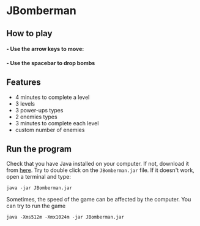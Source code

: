 # JBomberman

## How to play
#### - Use the arrow keys to move:

#### - Use the spacebar to drop bombs

## Features

- 4 minutes to complete a level
- 3 levels
- 3 power-ups types
- 2 enemies types
- 3 minutes to complete each level
- custom number of enemies

## Run the program
Check that you have Java installed on your computer. If not, download it from [here](https://www.java.com/en/download/).
Try to double click on the `JBomberman.jar` file. If it doesn't work, open a terminal and type:

`java -jar JBomberman.jar`

Sometimes, the speed of the game can be affected by the computer. You can try to run the game

`java -Xms512m -Xmx1024m -jar JBomberman.jar`

